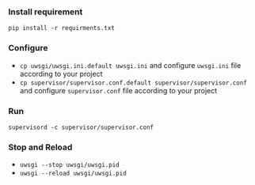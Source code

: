 ### Install requirement
```pip install -r requirments.txt```
### Configure
- ```cp uwsgi/uwsgi.ini.default uwsgi.ini``` and configure ```uwsgi.ini``` file according to your project
- ```cp supervisor/supervisor.conf.default supervisor/supervisor.conf``` and configure ```supervisor.conf``` file according to your project
### Run
```supervisord -c supervisor/supervisor.conf```
### Stop and Reload
- ```uwsgi --stop uwsgi/uwsgi.pid```
- ```uwsgi --reload uwsgi/uwsgi.pid```